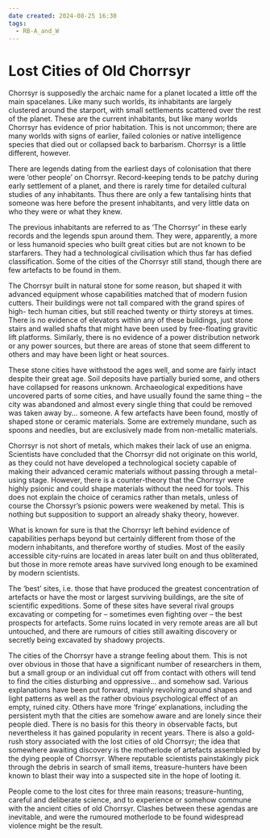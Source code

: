 ```yaml
---
date created: 2024-08-25 16:30
tags:
  - RB-A_and_W
---
```

# Lost Cities of Old Chorrsyr

Chorrsyr is supposedly the archaic name for a planet located a little off the main spacelanes. Like many such worlds, its inhabitants are largely clustered around the starport, with small settlements scattered over the rest of the planet. These are the current inhabitants, but like many worlds Chorrsyr has evidence of prior habitation. This is not uncommon; there are many worlds with signs of earlier, failed colonies or native intelligence species that died out or collapsed back to barbarism. Chorrsyr is a little different, however.

There are legends dating from the earliest days of colonisation that there were ‘other people’ on Chorrsyr. Record-keeping tends to be patchy during early settlement of a planet, and there is rarely time for detailed cultural studies of any inhabitants. Thus there are only a few tantalising hints that someone was here before the present inhabitants, and very little data on who they were or what they knew.

The previous inhabitants are referred to as ‘The Chorrsyr’ in these early records and the legends spun around them. They were, apparently, a more or less humanoid species who built great cities but are not known to be starfarers. They had a technological civilisation which thus far has defied classification. Some of the cities of the Chorrsyr still stand, though there are few artefacts to be found in them.

The Chorrsyr built in natural stone for some reason, but shaped it with advanced equipment whose capabilities matched that of modern fusion cutters. Their buildings were not tall compared with the grand spires of high- tech human cities, but still reached twenty or thirty storeys at times. There is no evidence of elevators within any of these buildings, just stone stairs and walled shafts that might have been used by free-floating gravitic lift platforms. Similarly, there is no evidence of a power distribution network or any power sources, but there are areas of stone that seem different to others and may have been light or heat sources.

These stone cities have withstood the ages well, and some are fairly intact despite their great age. Soil deposits have partially buried some, and others have collapsed for reasons unknown. Archaeological expeditions have uncovered parts of some cities, and have usually found the same thing – the city was abandoned and almost every single thing that could be removed was taken away by... someone. A few artefacts have been found, mostly of shaped stone or ceramic materials. Some are extremely mundane, such as spoons and needles, but are exclusively made from non-metallic materials.

Chorrsyr is not short of metals, which makes their lack of use an enigma. Scientists have concluded that the Chorrsyr did not originate on this world, as they could not have developed a technological society capable of making their advanced ceramic materials without passing through a metal-using stage. However, there is a counter-theory that the Chorrsyr were highly psionic and could shape materials without the need for tools. This does not explain the choice of ceramics rather than metals, unless of course the Chorssyr’s psionic powers were weakened by metal. This is nothing but supposition to support an already shaky theory, however.

What is known for sure is that the Chorrsyr left behind evidence of capabilities perhaps beyond but certainly different from those of the modern inhabitants, and therefore worthy of studies. Most of the easily accessible city-ruins are located in areas later built on and thus obliterated, but those in more remote areas have survived long enough to be examined by modern scientists.

The ‘best’ sites, i.e. those that have produced the greatest concentration of artefacts or have the most or largest surviving buildings, are the site of scientific expeditions. Some of these sites have several rival groups excavating or competing for – sometimes even fighting over – the best prospects for artefacts. Some ruins located in very remote areas are all but untouched, and there are rumours of cities still awaiting discovery or secretly being excavated by shadowy projects.

The cities of the Chorrsyr have a strange feeling about them. This is not over obvious in those that have a significant number of researchers in them, but a small group or an individual cut off from contact with others will tend to find the cities disturbing and oppressive... and somehow sad. Various explanations have been put forward, mainly revolving around shapes and light patterns as well as the rather obvious psychological effect of an empty, ruined city. Others have more
‘fringe’ explanations, including the persistent myth that the cities are somehow aware and are lonely since their people died. There is no basis for this theory in observable facts, but nevertheless it has gained popularity in recent years. There is also a gold-rush story associated with the lost cities of old Chorrsyr; the idea that somewhere awaiting discovery is the motherlode of artefacts assembled by the dying people of Chorrsyr. Where reputable scientists painstakingly pick through the debris in search of small items, treasure-hunters have been known to blast their way into a suspected site in the hope of looting it.

People come to the lost cites for three main reasons; treasure-hunting, careful and deliberate science, and to experience or somehow commune with the ancient cities of old Chorrsyr. Clashes between these agendas are inevitable, and were the rumoured motherlode to be found widespread violence might be the result.